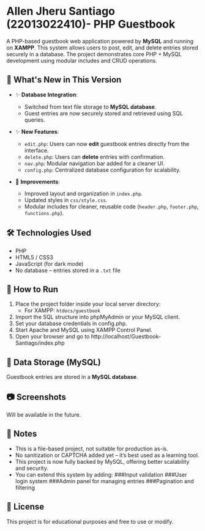 # Allen Jheru Santiago (22013022410)- PHP Guestbook

A PHP-based guestbook web application powered by **MySQL** and running on **XAMPP**. This system allows users to post, edit, and delete entries stored securely in a database. The project demonstrates core PHP + MySQL development using modular includes and CRUD operations.

## 🚀 What's New in This Version

- ✨ **Database Integration**:
  - Switched from text file storage to **MySQL database**.
  - Guest entries are now securely stored and retrieved using SQL queries.

- ✨ **New Features**:
  - `edit.php`: Users can now **edit** guestbook entries directly from the interface.
  - `delete.php`: Users can **delete** entries with confirmation.
  - `nav.php`: Modular navigation bar added for a cleaner UI.
  - `config.php`: Centralized database configuration for scalability.

- 🔧 **Improvements**:
  - Improved layout and organization in `index.php`.
  - Updated styles in `css/style.css`.
  - Modular includes for cleaner, reusable code (`header.php`, `footer.php`, `functions.php`).

## 🛠 Technologies Used

- PHP
- HTML5 / CSS3
- JavaScript (for dark mode)
- No database – entries stored in a `.txt` file

## 🚀 How to Run

1. Place the project folder inside your local server directory:
   - For XAMPP: `htdocs/guestbook`
2. Import the SQL structure into phpMyAdmin or your MySQL client.
3. Set your database credentials in config.php.
4. Start Apache and MySQL using XAMPP Control Panel.
5. Open your browser and go to http://localhost/Guestbook-Santiago/index.php

## 💾 Data Storage (MySQL)

Guestbook entries are stored in a **MySQL database**. 

## 📷 Screenshots

Will be available in the future.

## 🧠 Notes

- This is a file-based project, not suitable for production as-is.
- No sanitization or CAPTCHA added yet – it’s best used as a learning tool.
- This project is now fully backed by MySQL, offering better scalability and security.
- You can extend this system by adding:
    ###Input validation
    ###User login system
    ###Admin panel for managing entries
    ###Pagination and filtering

## 📜 License

This project is for educational purposes and free to use or modify.
